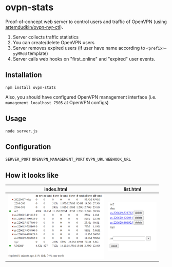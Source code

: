 # ovpn-stats
Proof-of-concept web server to control users and traffic of OpenVPN (using [artemdudkin/ovpn-nyr-ctl](https://github.com/artemdudkin/ovpn-nyr-ctl)).

1. Server collects traffic statistics
2. You can create/delete OpenVPN users
3. Server removes expired users (if user have name according to `<prefix>-yyMMdd` template)
4. Server calls web hooks on "first_online" and "expired" user events.

## Installation

```
npm install ovpn-stats
```

Also, you should have configured OpenVPN management interface (i.e. `management localhost 7505` at OpenVPN configs)

## Usage

```
node server.js
```

  ## Configuration
`SERVER_PORT`
`OPENVPN_MANAGEMENT_PORT`
`OVPN_URL`
`WEBHOOK_URL`
  
## How it looks like

| index.html  | list.html |
| ------------- | ------------- |
| <img src="https://raw.githubusercontent.com/artemdudkin/ovpn-stats/main/docs/stats-index.png" width="300">  | <img src="https://raw.githubusercontent.com/artemdudkin/ovpn-stats/main/docs/stats-list.png" width="150">  |
